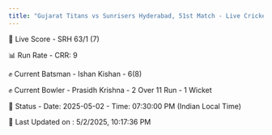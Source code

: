 ```yaml
---
title: "Gujarat Titans vs Sunrisers Hyderabad, 51st Match - Live Cricket Score"
---
```


🔴 Live Score - SRH 63/1 (7)  

📊 Run Rate - CRR: 9  

✊ Current Batsman - Ishan Kishan - 6(8)  

✊ Current Bowler - Prasidh Krishna - 2 Over 11 Run - 1 Wicket  

📑 Status - Date: 2025-05-02 - Time: 07:30:00 PM (Indian Local Time)

📝 Last Updated on : 5/2/2025, 10:17:36 PM  

